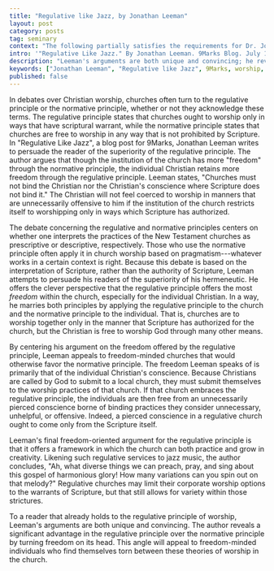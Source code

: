 ```yaml
---
title: "Regulative like Jazz, by Jonathan Leeman"
layout: post
category: posts
tag: seminary
context: "The following partially satisfies the requirements for Dr. Jonathan Leeman's Local Church Doctrine & Practice class at Southeastern Baptist Theological Seminary."
intro: '"Regulative Like Jazz." By Jonathan Leeman. 9Marks Blog. July 10, 2013. <a href="http://9marks.org/article/journalregulative-jazz/">http://9marks.org/article/journalregulative-jazz/</a>.'
description: "Leeman's arguments are both unique and convincing; he reveals a significant advantage in the regulative principle over the normative principle by turning freedom on its head."
keywords: ["Jonathan Leeman", "Regulative like Jazz", 9Marks, worship, normative, regulative, freedom, music]
published: false
---
```


In debates over Christian worship, churches often turn to the regulative principle or the normative principle, whether or not they acknowledge these terms. The regulative principle states that churches ought to worship only in ways that have scriptural warrant, while the normative principle states that churches are free to worship in any way that is not prohibited by Scripture. In "Regulative Like Jazz", a blog post for 9Marks, Jonathan Leeman writes to persuade the reader of the superiority of the regulative principle. The author argues that though the institution of the church has more "freedom" through the normative principle, the individual Christian retains more freedom through the regulative principle. Leeman states, "Churches must not bind the Christian nor the Christian's conscience where Scripture does not bind it." The Christian will not feel coerced to worship in manners that are unnecessarily offensive to him if the institution of the church restricts itself to worshipping only in ways which Scripture has authorized.

The debate concerning the regulative and normative principles centers on whether one interprets the practices of the New Testament churches as prescriptive or descriptive, respectively. Those who use the normative principle often apply it in church worship based on pragmatism---whatever works in a certain context is right. Because this debate is based on the interpretation of Scripture, rather than the authority of Scripture, Leeman attempts to persuade his readers of the superiority of his hermeneutic. He offers the clever perspective that the regulative principle offers the most *freedom* within the church, especially for the individual Christian. In a way, he marries both principles by applying the regulative principle to the church and the normative principle to the individual. That is, churches are to worship together only in the manner that Scripture has authorized for the church, but the Christian is free to worship God through many other means.

By centering his argument on the freedom offered by the regulative principle, Leeman appeals to freedom-minded churches that would otherwise favor the normative principle. The freedom Leeman speaks of is primarily that of the individual Christian's conscience. Because Christians are called by God to submit to a local church, they must submit themselves to the worship practices of that church. If that church embraces the regulative principle, the individuals are then free from an unnecessarily pierced conscience borne of binding practices they consider unnecessary, unhelpful, or offensive. Indeed, a pierced conscience in a regulative church ought to come only from the Scripture itself.

Leeman's final freedom-oriented argument for the regulative principle is that it offers a framework in which the church can both practice and grow in creativity. Likening such regulative services to jazz music, the author concludes, "Ah, what diverse things we can preach, pray, and sing about this gospel of harmonious glory! How many variations can you spin out on that melody?" Regulative churches may limit their corporate worship options to the warrants of Scripture, but that still allows for variety within those strictures.

To a reader that already holds to the regulative principle of worship, Leeman's arguments are both unique and convincing. The author reveals a significant advantage in the regulative principle over the normative principle by turning freedom on its head. This angle will appeal to freedom-minded individuals who find themselves torn between these theories of worship in the church.
